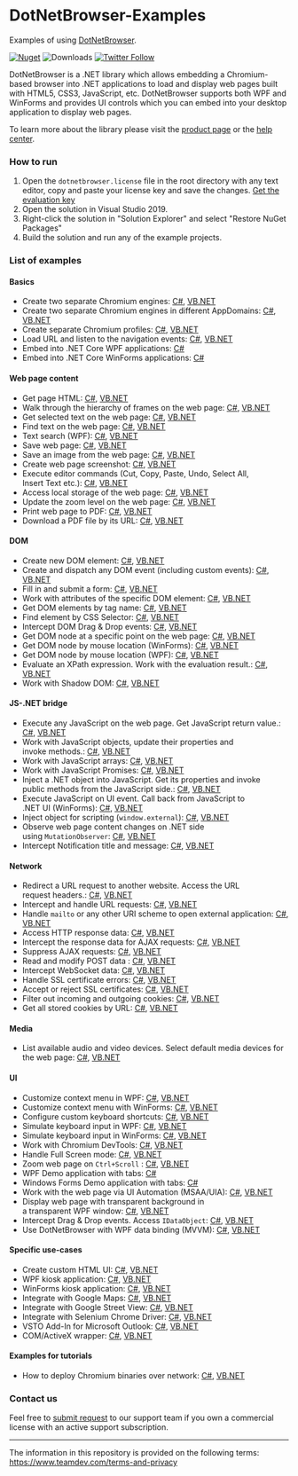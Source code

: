 # DotNetBrowser-Examples
Examples of using [DotNetBrowser](https://www.teamdev.com/dotnetbrowser).

[![Nuget](https://img.shields.io/nuget/v/DotNetBrowser?color=%238f479b&style=for-the-badge)](https://www.nuget.org/packages/DotNetBrowser/) ![Downloads](https://img.shields.io/nuget/dt/DotNetBrowser?color=%238f479b&style=for-the-badge) [![Twitter Follow](https://img.shields.io/twitter/follow/DotNetBrowser?color=%238f479b&style=for-the-badge)](https://twitter.com/intent/follow?screen_name=DotNetBrowser)

DotNetBrowser is a .NET library which allows embedding a Chromium-based browser into .NET applications to load and display web pages built with HTML5, CSS3, JavaScript, etc. DotNetBrowser supports both WPF and WinForms and provides UI controls which you can embed into your desktop application to display web pages. 

To learn more about the library please visit the [product page](https://www.teamdev.com/dotnetbrowser) or the [help center](https://dotnetbrowser-support.teamdev.com/).

### How to run
1. Open the `dotnetbrowser.license` file in the root directory with any text editor, copy and paste your license key and save the changes. [Get the evaluation key](https://www.teamdev.com/dotnetbrowser#evaluate)
2. Open the solution in Visual Studio 2019.
3. Right-click the solution in "Solution Explorer" and select "Restore NuGet Packages"
4. Build the solution and run any of the example projects.

### List of examples

#### Basics

* Create two separate Chromium engines: [C#](csharp/SeparateEngines/Program.cs), [VB.NET](vbnet/SeparateEngines/Program.vb)
* Create two separate Chromium engines in different AppDomains: [C#](csharp/SeparateEngines.AppDomains/Program.cs), [VB.NET](vbnet/SeparateEngines.AppDomains/Program.vb)
* Create separate Chromium profiles: [C#](csharp/Profiles.WinForms), [VB.NET](vbnet/Profiles.WinForms)
* Load URL and listen to the navigation events: [C#](csharp/LoadEvents/Program.cs), [VB.NET](vbnet/LoadEvents/Program.vb)
* Embed into .NET Core WPF applications: [C#](csharp/NETCore30.Wpf)
* Embed into .NET Core WinForms applications: [C#](csharp/NETCore30.WinForms)

#### Web page content

* Get page HTML: [C#](csharp/GetHtml/Program.cs), [VB.NET](vbnet/GetHtml/Program.vb)
* Walk through the hierarchy of frames on the web page: [C#](csharp/GetFrames/Program.cs), [VB.NET](vbnet/GetFrames/Program.vb)
* Get selected text on the web page: [C#](csharp/GetSelectedText/Program.cs), [VB.NET](vbnet/GetSelectedText/Program.vb)
* Find text on the web page: [C#](csharp/FindText/Program.cs), [VB.NET](vbnet/FindText/Program.vb)
* Text search (WPF): [C#](csharp/FindText.Wpf), [VB.NET](vbnet/FindText.Wpf)
* Save web page: [C#](csharp/SaveWebPage.Wpf), [VB.NET](vbnet/SaveWebPage.Wpf)
* Save an image from the web page: [C#](csharp/SaveImageFromPage/Program.cs), [VB.NET](vbnet/SaveImageFromPage/Program.vb)
* Create web page screenshot: [C#](csharp/HtmlToImage/Program.cs), [VB.NET](vbnet/HtmlToImage/Program.vb)
* Execute editor commands (Cut, Copy, Paste, Undo, Select All,<br/> Insert Text etc.): [C#](csharp/ExecuteCommand/Program.cs), [VB.NET](vbnet/ExecuteCommand/Program.vb)
* Access local storage of the web page: [C#](csharp/WebStorage), [VB.NET](vbnet/WebStorage/Program.vb)
* Update the zoom level on the web page: [C#](csharp/Zoom/Program.cs), [VB.NET](vbnet/Zoom/Program.vb)
* Print web page to PDF: [C#](csharp/Printing.WebPageToPdf/Program.cs), [VB.NET](vbnet/Printing.WebPageToPdf/Program.vb)
* Download a PDF file by its URL: [C#](csharp/DownloadPdf/Program.cs), [VB.NET](vbnet/DownloadPdf/Program.vb)

#### DOM 

* Create new DOM element: [C#](csharp/DomCreateElement/Program.cs), [VB.NET](vbnet/DomCreateElement/Program.vb)
* Create and dispatch any DOM event (including custom events): [C#](csharp/DomCreateEvent/Program.cs), [VB.NET](vbnet/DomCreateEvent/Program.vb)
* Fill in and submit a form: [C#](csharp/DomForm/Program.cs), [VB.NET](vbnet/DomForm/Program.vb)
* Work with attributes of the specific DOM element: [C#](csharp/DomGetAttributes/Program.cs), [VB.NET](vbnet/DomGetAttributes/Program.vb)
* Get DOM elements by tag name: [C#](csharp/DomGetElements/Program.cs), [VB.NET](vbnet/DomGetElements/Program.vb)
* Find element by CSS Selector: [C#](csharp/DomQuerySelector/Program.cs), [VB.NET](vbnet/DomQuerySelector/Program.vb)
* Intercept DOM Drag & Drop events: [C#](csharp/Dom.DragAndDrop.WinForms), [VB.NET](vbnet/Dom.DragAndDrop.WinForms)
* Get DOM node at a specific point on the web page: [C#](csharp/Inspect/Program.cs), [VB.NET](vbnet/Inspect/Program.vb)
* Get DOM node by mouse location (WinForms): [C#](csharp/Inspect.WinForms), [VB.NET](vbnet/Inspect.WinForms)
* Get DOM node by mouse location (WPF): [C#](csharp/Inspect.Wpf), [VB.NET](vbnet/Inspect.Wpf)
* Evaluate an XPath expression. Work with the evaluation result.: [C#](csharp/XPath/Program.cs), [VB.NET](vbnet/XPath/Program.vb)
* Work with Shadow DOM: [C#](csharp/ShadowDom/Program.cs), [VB.NET](vbnet/ShadowDom/Program.vb)

#### JS-.NET bridge

* Execute any JavaScript on the web page. Get JavaScript return value.: [C#](csharp/JavaScript/Program.cs), [VB.NET](vbnet/JavaScript/Program.vb)
* Work with JavaScript objects, update their properties and <br/>invoke methods.: [C#](csharp/JavaScriptObjects/Program.cs), [VB.NET](vbnet/JavaScriptObjects/Program.vb)
* Work with JavaScript arrays: [C#](csharp/JavaScriptBridge.Arrays/Program.cs), [VB.NET](vbnet/JavaScriptBridge.Arrays/Program.vb)
* Work with JavaScript Promises: [C#](csharp/JavaScriptBridge.Promises/Program.cs), [VB.NET](vbnet/JavaScriptBridge.Promises/Program.vb)
* Inject a .NET object into JavaScript. Get its properties and invoke <br/>public methods from the JavaScript side.: [C#](csharp/JavaScriptBridge/Program.cs), [VB.NET](vbnet/JavaScriptBridge/Program.vb)
* Execute JavaScript on UI event. Call back from JavaScript to <br/>.NET UI (WinForms): [C#](csharp/JavaScriptBridge.WinForms), [VB.NET](vbnet/JavaScriptBridge.WinForms)
* Inject object for scripting (`window.external`): [C#](csharp/InjectObjectForScripting/Program.cs), [VB.NET](vbnet/InjectObjectForScripting/Program.vb)
* Observe web page content changes on .NET side <br/>using `MutationObserver`: [C#](csharp/ObservePageChanges.WinForms), [VB.NET](vbnet/ObservePageChanges.WinForms)
* Intercept Notification title and message: [C#](csharp/Notifications.InterceptData/Program.cs), [VB.NET](vbnet/Notifications.InterceptData/Program.vb)

#### Network

* Redirect a URL request to another website. Access the URL <br/>request headers.: [C#](csharp/NetworkHandlers), [VB.NET](vbnet/NetworkHandlers)
* Intercept and handle URL requests: [C#](csharp/CustomRequestHandling), [VB.NET](vbnet/CustomRequestHandling)
* Handle `mailto` or any other URI scheme to open external application: [C#](csharp/MailToHandling.WinForms), [VB.NET](vbnet/MailToHandling.WinForms)
* Access HTTP response data: [C#](csharp/AccessingHttpResponseData), [VB.NET](vbnet/AccessingHttpResponseData)
* Intercept the response data for AJAX requests: [C#](csharp/AjaxResponseIntercept), [VB.NET](vbnet/AjaxResponseIntercept) 
* Suppress AJAX requests: [C#](csharp/AjaxCallsFilter), [VB.NET](vbnet/AjaxCallsFilter) 
* Read and modify POST data : [C#](csharp/PostData), [VB.NET](vbnet/PostData)
* Intercept WebSocket data: [C#](csharp/WebSockets.InterceptData), [VB.NET](vbnet/WebSockets.InterceptData)
* Handle SSL certificate errors: [C#](csharp/CertificateError), [VB.NET](vbnet/CertificateError) 
* Accept or reject SSL certificates: [C#](csharp/CertificateVerifier), [VB.NET](vbnet/CertificateVerifier) 
* Filter out incoming and outgoing cookies: [C#](csharp/CookieFilter), [VB.NET](vbnet/CookieFilter) 
* Get all stored cookies by URL: [C#](csharp/Cookies), [VB.NET](vbnet/Cookies) 

#### Media

* List available audio and video devices. Select default media devices for <br/>the web page: [C#](csharp/DefaultMediaStreamDevice), [VB.NET](vbnet/DefaultMediaStreamDevice)

#### UI

* Customize context menu in WPF: [C#](csharp/ContextMenu.Wpf), [VB.NET](csharp/ContextMenu.Wpf) 
* Customize context menu with WinForms: [C#](csharp/ContextMenu.WinForms), [VB.NET](vbnet/ContextMenu.WinForms) 
* Configure custom keyboard shortcuts: [C#](csharp/CustomShortcuts.WinForms), [VB.NET](vbnet/CustomShortcuts.WinForms) 
* Simulate keyboard input in WPF: [C#](csharp/KeyboardEventSimulation.Wpf), [VB.NET](vbnet/KeyboardEventSimulation.Wpf)
* Simulate keyboard input in WinForms: [C#](csharp/KeyboardEventSimulation.WinForms), [VB.NET](vbnet/KeyboardEventSimulation.WinForms)
* Work with Chromium DevTools: [C#](csharp/DevTools.WinForms), [VB.NET](vbnet/DevTools.WinForms)
* Handle Full Screen mode: [C#](csharp/FullScreen.WinForms), [VB.NET](vbnet/FullScreen.WinForms)
* Zoom web page on `Ctrl+Scroll` : [C#](csharp/Zoom.Wpf), [VB.NET](vbnet/Zoom.Wpf)
* WPF Demo application with tabs: [C#](csharp/Demo.Wpf)
* Windows Forms Demo application with tabs: [C#](csharp/Demo.WinForms)
* Work with the web page via UI Automation (MSAA/UIA): [C#](https://github.com/TeamDev-IP/DotNetBrowser-Examples/blob/master/csharp/UiAutomation.Wpf), [VB.NET](https://github.com/TeamDev-IP/DotNetBrowser-Examples/blob/master/vbnet/UiAutomation.Wpf)
* Display web page with transparent background in <br/>a transparent WPF window: [C#](csharp/TransparentWebPage.Wpf), [VB.NET](vbnet/TransparentWebPage.Wpf)
* Intercept Drag & Drop events. Access `IDataObject`: [C#](csharp/DragAndDrop.Wpf), [VB.NET](vbnet/DragAndDrop.Wpf)
* Use DotNetBrowser with WPF data binding (MVVM): [C#](csharp/Mvvm.Wpf), [VB.NET](vbnet/Mvvm.Wpf)

#### Specific use-cases

* Create custom HTML UI: [C#](csharp/CreateHtmlUi.Wpf), [VB.NET](vbnet/CreateHtmlUi.Wpf)
* WPF kiosk application: [C#](csharp/Kiosk.Wpf), [VB.NET](vbnet/Kiosk.Wpf)
* WinForms kiosk application: [C#](csharp/Kiosk.WinForms), [VB.NET](vbnet/Kiosk.WinForms)
* Integrate with Google Maps: [C#](csharp/GoogleMaps.WinForms), [VB.NET](vbnet/GoogleMaps.WinForms)
* Integrate with Google Street View: [C#](csharp/GoogleStreetView.WinForms), [VB.NET](vbnet/GoogleStreetView.WinForms)
* Integrate with Selenium Chrome Driver: [C#](csharp/SeleniumChromeDriver), [VB.NET](vbnet/SeleniumChromeDriver)
* VSTO Add-In for Microsoft Outlook: [C#](csharp/MyOutlookAddIn), [VB.NET](vbnet/MyOutlookAddIn)
* COM/ActiveX wrapper: [C#](csharp/ComWrapper.WinForms), [VB.NET](vbnet/ComWrapper.WinForms)

#### Examples for tutorials
* Нow to deploy Chromium binaries over network: [C#](csharp/ChromiumBinariesResolver.Wpf), [VB.NET](vbnet/ChromiumBinariesResolver.Wpf)

### Contact us
Feel free to [submit request](https://dotnetbrowser.support.teamdev.com/support/tickets/new) to our support team if you own a commercial license with an active support subscription.

---

The information in this repository is provided on the following terms: https://www.teamdev.com/terms-and-privacy
